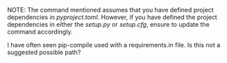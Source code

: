 NOTE: The command mentioned assumes that you have defined project dependencies in *pyproject.toml*. However, if you have defined the project dependencies in either the *setup.py* or *setup.cfg*, ensure to update the command accordingly.

I have often seen pip-compile used with a requirements.in file. Is this not a suggested possible path?


